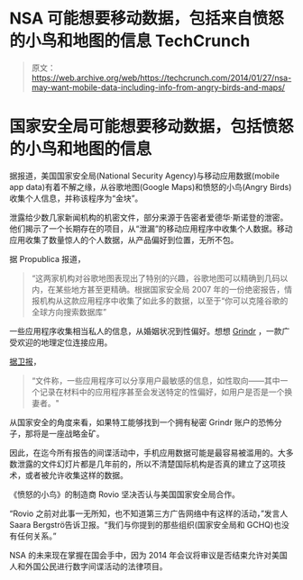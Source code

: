 # NSA 可能想要移动数据，包括来自愤怒的小鸟和地图的信息 TechCrunch

> 原文：<https://web.archive.org/web/https://techcrunch.com/2014/01/27/nsa-may-want-mobile-data-including-info-from-angry-birds-and-maps/>

# 国家安全局可能想要移动数据，包括愤怒的小鸟和地图的信息

据报道，美国国家安全局(National Security Agency)与移动应用数据(mobile app data)有着不解之缘，从谷歌地图(Google Maps)和愤怒的小鸟(Angry Birds)收集个人信息，并称该程序为“金块”。

泄露给少数几家新闻机构的机密文件，部分来源于告密者爱德华·斯诺登的泄密。他们揭示了一个长期存在的项目，从“泄漏”的移动应用程序中收集个人数据。移动应用收集了数量惊人的个人数据，从产品偏好到位置，无所不包。

据 Propublica 报道，

> “这两家机构对谷歌地图表现出了特别的兴趣，谷歌地图可以精确到几码以内，在某些地方甚至更精确。根据国家安全局 2007 年的一份绝密报告，情报机构从这款应用程序中收集了如此多的数据，以至于“你可以克隆谷歌的全球方向搜索数据库”

一些应用程序收集相当私人的信息，从婚姻状况到性偏好。想想 [Grindr](https://web.archive.org/web/20230129070945/http://www.crunchbase.com/company/grindr) ，一款广受欢迎的地理定位连接应用。

[据卫报](https://web.archive.org/web/20230129070945/http://www.theguardian.com/world/2014/jan/27/nsa-gchq-smartphone-app-angry-birds-personal-data)，

> “文件称，一些应用程序可以分享用户最敏感的信息，如性取向——其中一个记录在材料中的应用程序甚至会发送特定的性偏好，如用户是否是一个换妻者。"

从国家安全的角度来看，如果特工能够找到一个拥有秘密 Grindr 账户的恐怖分子，那将是一座战略金矿。

因此，在迄今所有报告的间谍活动中，手机应用数据可能是最容易被滥用的。大多数泄露的文件幻灯片都是几年前的，所以不清楚国际机构是否真的建立了这项技术，或者被允许收集这样的数据。

《愤怒的小鸟》的制造商 Rovio 坚决否认与美国国家安全局合作。

“Rovio 之前对此事一无所知，也不知道第三方广告网络中有这样的活动，”发言人 Saara Bergströ告诉卫报。“我们与你提到的那些组织(国家安全局和 GCHQ)也没有任何关系。”

NSA 的未来现在掌握在国会手中，因为 2014 年会议将审议是否结束允许对美国人和外国公民进行数字间谍活动的法律项目。